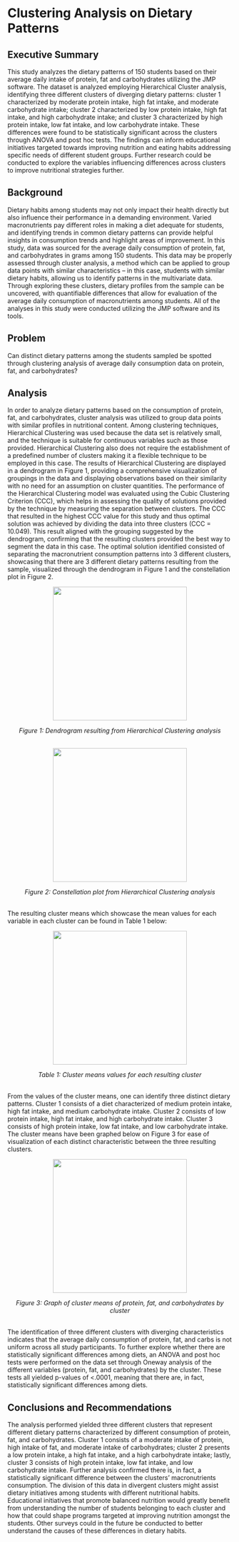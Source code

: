 # Clustering Analysis on Dietary Patterns

## Executive Summary
This study analyzes the dietary patterns of 150 students based on their average daily intake of protein, fat and carbohydrates utilizing the JMP software. The dataset is analyzed employing Hierarchical Cluster analysis, identifying three different clusters of diverging dietary patterns: cluster 1 characterized by moderate protein intake, high fat intake, and moderate carbohydrate intake; cluster 2 characterized by low protein intake, high fat intake, and high carbohydrate intake; and cluster 3 characterized by high protein intake, low fat intake, and low carbohydrate intake. These differences were found to be statistically significant across the clusters through ANOVA and post hoc tests. The findings can inform educational initiatives targeted towards improving nutrition and eating habits addressing specific needs of different student groups. Further research could be conducted to explore the variables influencing differences across clusters to improve nutritional strategies further.

## Background
Dietary habits among students may not only impact their health directly but also influence their performance in a demanding environment. Varied macronutrients pay different roles in making a diet adequate for students, and identifying trends in common dietary patterns can provide helpful insights in consumption trends and highlight areas of improvement. In this study, data was sourced for the average daily consumption of protein, fat, and carbohydrates in grams among 150 students.
This data may be properly assessed through cluster analysis, a method which can be applied to group data points with similar characteristics – in this case, students with similar dietary habits, allowing us to identify patterns in the multivariate data. Through exploring these clusters, dietary profiles from the sample can be uncovered, with quantifiable differences that allow for evaluation of the average daily consumption of macronutrients among students. All of the analyses in this study were conducted utilizing the JMP software and its tools.

## Problem
Can distinct dietary patterns among the students sampled be spotted through clustering analysis of average daily consumption data on protein, fat, and carbohydrates?

## Analysis
In order to analyze dietary patterns based on the consumption of protein, fat, and carbohydrates, cluster analysis was utilized to group data points with similar profiles in nutritional content. Among clustering techniques, Hierarchical Clustering was used because the data set is relatively small, and the technique is suitable for continuous variables such as those provided. Hierarchical Clustering also does not require the establishment of a predefined number of clusters making it a flexible technique to be employed in this case. The results of Hierarchical Clustering are displayed in a dendrogram in Figure 1, providing a comprehensive visualization of groupings in the data and displaying observations based on their similarity with no need for an assumption on cluster quantities.
The performance of the Hierarchical Clustering model was evaluated using the Cubic Clustering Criterion (CCC), which helps in assessing the quality of solutions provided by the technique by measuring the separation between clusters. The CCC that resulted in the highest CCC value for this study and thus optimal solution was achieved by dividing the data into three clusters (CCC = 10.049). This result aligned with the grouping suggested by the dendrogram, confirming that the resulting clusters provided the best way to segment the data in this case. The optimal solution identified consisted of separating the macronutrient consumption patterns into 3 different clusters, showcasing that there are 3 different dietary patterns resulting from the sample, visualized through the dendrogram in Figure 1 and the constellation plot in Figure 2.  

<p align="center">
  <img src="https://github.com/user-attachments/assets/afa96025-17c5-4927-85bc-d78e7ad30830" width="300"/>
</p>  
<div align="center">
<i> Figure 1: Dendrogram resulting from Hierarchical Clustering analysis </i> 
</div>
<br>

<p align="center">
  <img src="https://github.com/user-attachments/assets/3d145425-c23d-4d4a-b109-3486c0129624" width="300"/>
</p>  
<div align="center">
<i> Figure 2: Constellation plot from Hierarchical Clustering analysis </i> 
</div>
<br>

The resulting cluster means which showcase the mean values for each variable in each cluster can be found in Table 1 below:  
  
<p align="center">
  <img src="https://github.com/user-attachments/assets/0e447d60-d989-437f-a0c8-bfd0305d19c2" width="300"/>
</p>  
<div align="center">
<i> Table 1: Cluster means values for each resulting cluster </i>
</div>
<br>

From the values of the cluster means, one can identify three distinct dietary patterns. Cluster 1 consists of a diet characterized of medium protein intake, high fat intake, and medium carbohydrate intake. Cluster 2 consists of low protein intake, high fat intake, and high carbohydrate intake. Cluster 3 consists of high protein intake, low fat intake, and low carbohydrate intake. The cluster means have been graphed below on Figure 3 for ease of visualization of each distinct characteristic between the three resulting clusters.  

<p align="center">
  <img src="https://github.com/user-attachments/assets/2a65e797-20a7-41e1-afcd-4ecfeb190070" width="300"/>
</p> 
<div align="center">
<i> Figure 3: Graph of cluster means of protein, fat, and carbohydrates by cluster </i>
</div>  
<br>

The identification of three different clusters with diverging characteristics indicates that the average daily consumption of protein, fat, and carbs is not uniform across all study participants. To further explore whether there are statistically significant differences among diets, an ANOVA and post hoc tests were performed on the data set through Oneway analysis of the different variables (protein, fat, and carbohydrates) by the cluster. These tests all yielded p-values of <.0001, meaning that there are, in fact, statistically significant differences among diets.


## Conclusions and Recommendations
The analysis performed yielded three different clusters that represent different dietary patterns characterized by different consumption of protein, fat, and carbohydrates. Cluster 1 consists of a moderate intake of protein, high intake of fat, and moderate intake of carbohydrates; cluster 2 presents a low protein intake, a high fat intake, and a high carbohydrate intake; lastly, cluster 3 consists of high protein intake, low fat intake, and low carbohydrate intake. Further analysis confirmed there is, in fact, a statistically significant difference between the clusters’ macronutrients consumption.
The division of this data in divergent clusters might assist dietary initiatives among students with different nutritional habits. Educational initiatives that promote balanced nutrition would greatly benefit from understanding the number of students belonging to each cluster and how that could shape programs targeted at improving nutrition amongst the students. Other surveys could in the future be conducted to better understand the causes of these differences in dietary habits.
